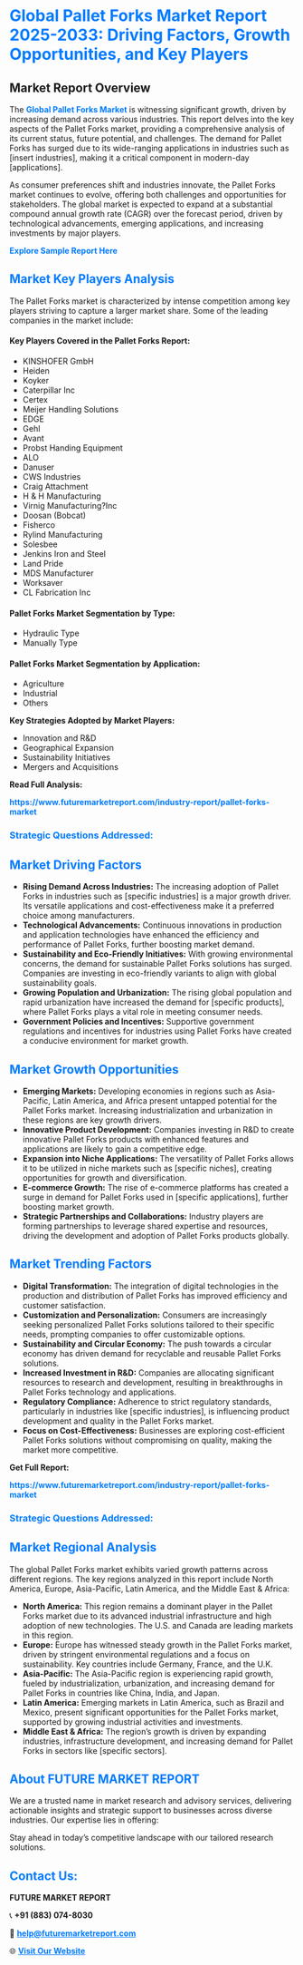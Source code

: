 <h1 style="color: #007BFF;">Global Pallet Forks Market Report 2025-2033: Driving Factors, Growth Opportunities, and Key Players</h1>

<section id="overview">
<h2>Market Report Overview</h2>
<p>The <a href="https://www.futuremarketreport.com/industry-report/pallet-forks-market" style="color: #007BFF; text-decoration: none;"><strong>Global Pallet Forks Market</strong></a> is witnessing significant growth, driven by increasing demand across various industries. This report delves into the key aspects of the Pallet Forks market, providing a comprehensive analysis of its current status, future potential, and challenges. The demand for Pallet Forks has surged due to its wide-ranging applications in industries such as [insert industries], making it a critical component in modern-day [applications].</p>
<p>As consumer preferences shift and industries innovate, the Pallet Forks market continues to evolve, offering both challenges and opportunities for stakeholders. The global market is expected to expand at a substantial compound annual growth rate (CAGR) over the forecast period, driven by technological advancements, emerging applications, and increasing investments by major players.</p>
</section>

<section id="overview">
<p><a href="https://www.futuremarketreport.com/request-sample/reportId=29149" style="color: #007BFF; text-decoration: none;"><strong>Explore Sample Report Here</strong></a></p>
</section>

<section id="key-players">
<h2 style="color: #007BFF;">Market Key Players Analysis</h2>
<p>The Pallet Forks market is characterized by intense competition among key players striving to capture a larger market share. Some of the leading companies in the market include:</p>
<h4>Key Players Covered in the Pallet Forks Report:</h4>
<ul><li>KINSHOFER GmbH</li><li>Heiden</li><li>Koyker</li><li>Caterpillar Inc</li><li>Certex</li><li>Meijer Handling Solutions</li><li>EDGE</li><li>Gehl</li><li>Avant</li><li>Probst Handing Equipment</li><li>ALO</li><li>Danuser</li><li>CWS Industries</li><li>Craig Attachment</li><li>H &amp; H Manufacturing</li><li>Virnig Manufacturing?Inc</li><li>Doosan (Bobcat)</li><li>Fisherco</li><li>Rylind Manufacturing</li><li>Solesbee</li><li>Jenkins Iron and Steel</li><li>Land Pride</li><li>MDS Manufacturer</li><li>Worksaver</li><li>CL Fabrication Inc</li></ul>
<h4>Pallet Forks Market Segmentation by Type:</h4>
<ul><li>Hydraulic Type</li><li>Manually Type</li></ul>

<h4>Pallet Forks Market Segmentation by Application:</h4>
<ul><li>Agriculture</li><li>Industrial</li><li>Others</li></ul>
<p><strong>Key Strategies Adopted by Market Players:</strong></p>
<ul>
<li>Innovation and R&D</li>
<li>Geographical Expansion</li>
<li>Sustainability Initiatives</li>
<li>Mergers and Acquisitions</li>
</ul>
</section>

<section>
<p><strong>Read Full Analysis: </strong></p><a href="https://www.futuremarketreport.com/industry-report/pallet-forks-market" style="color: #007BFF; text-decoration: none;"><strong>https://www.futuremarketreport.com/industry-report/pallet-forks-market</strong></a>
<h3 style="color: #007BFF;">Strategic Questions Addressed:</h3>
</section>

<section id="driving-factors">
<h2 style="color: #007BFF;">Market Driving Factors</h2>
<ul>
<li><strong>Rising Demand Across Industries:</strong> The increasing adoption of Pallet Forks in industries such as [specific industries] is a major growth driver. Its versatile applications and cost-effectiveness make it a preferred choice among manufacturers.</li>
<li><strong>Technological Advancements:</strong> Continuous innovations in production and application technologies have enhanced the efficiency and performance of Pallet Forks, further boosting market demand.</li>
<li><strong>Sustainability and Eco-Friendly Initiatives:</strong> With growing environmental concerns, the demand for sustainable Pallet Forks solutions has surged. Companies are investing in eco-friendly variants to align with global sustainability goals.</li>
<li><strong>Growing Population and Urbanization:</strong> The rising global population and rapid urbanization have increased the demand for [specific products], where Pallet Forks plays a vital role in meeting consumer needs.</li>
<li><strong>Government Policies and Incentives:</strong> Supportive government regulations and incentives for industries using Pallet Forks have created a conducive environment for market growth.</li>
</ul>
</section>

<section id="growth-opportunities">
<h2 style="color: #007BFF;">Market Growth Opportunities</h2>
<ul>
<li><strong>Emerging Markets:</strong> Developing economies in regions such as Asia-Pacific, Latin America, and Africa present untapped potential for the Pallet Forks market. Increasing industrialization and urbanization in these regions are key growth drivers.</li>
<li><strong>Innovative Product Development:</strong> Companies investing in R&D to create innovative Pallet Forks products with enhanced features and applications are likely to gain a competitive edge.</li>
<li><strong>Expansion into Niche Applications:</strong> The versatility of Pallet Forks allows it to be utilized in niche markets such as [specific niches], creating opportunities for growth and diversification.</li>
<li><strong>E-commerce Growth:</strong> The rise of e-commerce platforms has created a surge in demand for Pallet Forks used in [specific applications], further boosting market growth.</li>
<li><strong>Strategic Partnerships and Collaborations:</strong> Industry players are forming partnerships to leverage shared expertise and resources, driving the development and adoption of Pallet Forks products globally.</li>
</ul>
</section>

<section id="trending-factors">
<h2 style="color: #007BFF;">Market Trending Factors</h2>
<ul>
<li><strong>Digital Transformation:</strong> The integration of digital technologies in the production and distribution of Pallet Forks has improved efficiency and customer satisfaction.</li>
<li><strong>Customization and Personalization:</strong> Consumers are increasingly seeking personalized Pallet Forks solutions tailored to their specific needs, prompting companies to offer customizable options.</li>
<li><strong>Sustainability and Circular Economy:</strong> The push towards a circular economy has driven demand for recyclable and reusable Pallet Forks solutions.</li>
<li><strong>Increased Investment in R&D:</strong> Companies are allocating significant resources to research and development, resulting in breakthroughs in Pallet Forks technology and applications.</li>
<li><strong>Regulatory Compliance:</strong> Adherence to strict regulatory standards, particularly in industries like [specific industries], is influencing product development and quality in the Pallet Forks market.</li>
<li><strong>Focus on Cost-Effectiveness:</strong> Businesses are exploring cost-efficient Pallet Forks solutions without compromising on quality, making the market more competitive.</li>
</ul>
</section>

<section>
<p><strong>Get Full Report: </strong></p><a href="https://www.futuremarketreport.com/industry-report/pallet-forks-market" style="color: #007BFF; text-decoration: none;"><strong>https://www.futuremarketreport.com/industry-report/pallet-forks-market</strong></a>
<h3 style="color: #007BFF;">Strategic Questions Addressed:</h3>
</section>


<section id="regional-analysis">
<h2 style="color: #007BFF;">Market Regional Analysis</h2>
<p>The global Pallet Forks market exhibits varied growth patterns across different regions. The key regions analyzed in this report include North America, Europe, Asia-Pacific, Latin America, and the Middle East & Africa:</p>
<ul>
<li><strong>North America:</strong> This region remains a dominant player in the Pallet Forks market due to its advanced industrial infrastructure and high adoption of new technologies. The U.S. and Canada are leading markets in this region.</li>
<li><strong>Europe:</strong> Europe has witnessed steady growth in the Pallet Forks market, driven by stringent environmental regulations and a focus on sustainability. Key countries include Germany, France, and the U.K.</li>
<li><strong>Asia-Pacific:</strong> The Asia-Pacific region is experiencing rapid growth, fueled by industrialization, urbanization, and increasing demand for Pallet Forks in countries like China, India, and Japan.</li>
<li><strong>Latin America:</strong> Emerging markets in Latin America, such as Brazil and Mexico, present significant opportunities for the Pallet Forks market, supported by growing industrial activities and investments.</li>
<li><strong>Middle East & Africa:</strong> The region’s growth is driven by expanding industries, infrastructure development, and increasing demand for Pallet Forks in sectors like [specific sectors].</li>
</ul>
</section>

<footer>
<h2 style="color: #007BFF;">About FUTURE MARKET REPORT</h2>
<p>We are a trusted name in market research and advisory services, delivering actionable insights and strategic support to businesses across diverse industries. Our expertise lies in offering:</p>

<p>Stay ahead in today’s competitive landscape with our tailored research solutions.</p>

<h2 style="color: #007BFF;">Contact Us:</h2>
<p><strong>FUTURE MARKET REPORT</strong></p>
<p>📞 <strong>+91 (883) 074-8030</strong></p>
<p>📧 <strong><a href="mailto:help@futuremarketreport.com" style="color: #007BFF;">help@futuremarketreport.com</a></strong></p>
<p>🌐 <strong><a href="https://www.futuremarketreport.com/" style="color: #007BFF;">Visit Our Website</a></strong></p>
</footer>
